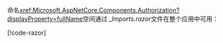 命名<xref:Microsoft.AspNetCore.Components.Authorization?displayProperty=fullName>空间通过 *_Imports.razor*文件在整个应用中可用：

[!code-razor[](imports-hosted.razor?highlight=3)]
